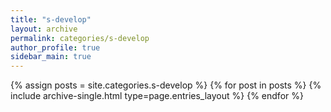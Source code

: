 ```yaml
---
title: "s-develop"
layout: archive
permalink: categories/s-develop
author_profile: true
sidebar_main: true
---
```



{% assign posts = site.categories.s-develop %}
{% for post in posts %} {% include archive-single.html type=page.entries_layout %} {% endfor %}
